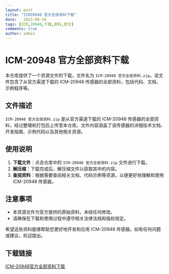 ```yaml
---
layout: post
title: "ICM20948 官方全部资料下载"
date:   2023-09-16
tags: [ICM,20948,下载,资料,官方]
comments: true
author: admin
---
```

# ICM-20948 官方全部资料下载

本仓库提供了一个资源文件的下载，文件名为 `ICM-20948 官方全部资料.zip`。该文件包含了从官方渠道下载的 ICM-20948 传感器的全部资料，包括代码、文档、示例程序等。

## 文件描述

`ICM-20948 官方全部资料.zip` 是从官方渠道下载的 ICM-20948 传感器的全部资料，经过整理和打包后上传至本仓库。文件内容涵盖了该传感器的详细技术文档、开发指南、示例代码以及其他相关资源。

## 使用说明

1. **下载文件**：点击仓库中的 `ICM-20948 官方全部资料.zip` 文件进行下载。
2. **解压缩**：下载完成后，解压缩文件以获取其中的内容。
3. **查阅资料**：根据需要查阅相关文档、代码示例等资源，以便更好地理解和使用 ICM-20948 传感器。

## 注意事项

- 本资源文件为官方提供的原始资料，未经任何修改。
- 请确保在下载和使用过程中遵守相关法律法规和版权规定。

希望这些资料能够帮助您更好地开发和应用 ICM-20948 传感器。如有任何问题或建议，欢迎提出。

## 下载链接

[ICM-20948官方全部资料下载](https://pan.quark.cn/s/73ee862744f9)